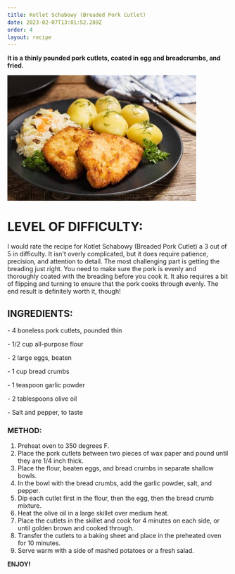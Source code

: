 ```yaml
---
title: Kotlet Schabowy (Breaded Pork Cutlet)
date: 2023-02-07T13:01:52.289Z
order: 4
layout: recipe
---
```

**It is a** **thinly pounded pork cutlets, coated in egg and breadcrumbs, and fried.**

![](../uploads/hnjtjj.jpg "Kotlet Schabowy ")

# **LEVEL OF DIFFICULTY:**

I would rate the recipe for Kotlet Schabowy (Breaded Pork Cutlet) a 3 out of 5 in difficulty. It isn't overly complicated, but it does require patience, precision, and attention to detail. The most challenging part is getting the breading just right. You need to make sure the pork is evenly and thoroughly coated with the breading before you cook it. It also requires a bit of flipping and turning to ensure that the pork cooks through evenly. The end result is definitely worth it, though!

## **INGREDIENTS:**

\- 4 boneless pork cutlets, pounded thin 

\- 1/2 cup all-purpose flour 

\- 2 large eggs, beaten 

\- 1 cup bread crumbs 

\- 1 teaspoon garlic powder 

\- 2 tablespoons olive oil 

\- Salt and pepper, to taste 

### **METHOD:**

1. Preheat oven to 350 degrees F. 
2. Place the pork cutlets between two pieces of wax paper and pound until they are 1/4 inch thick. 
3. Place the flour, beaten eggs, and bread crumbs in separate shallow bowls. 
4. In the bowl with the bread crumbs, add the garlic powder, salt, and pepper. 
5. Dip each cutlet first in the flour, then the egg, then the bread crumb mixture. 
6. Heat the olive oil in a large skillet over medium heat. 
7. Place the cutlets in the skillet and cook for 4 minutes on each side, or until golden brown and cooked through. 
8. Transfer the cutlets to a baking sheet and place in the preheated oven for 10 minutes.
9. Serve warm with a side of mashed potatoes or a fresh salad.

**ENJOY!**